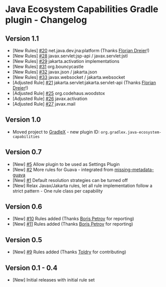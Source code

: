 # Java Ecosystem Capabilities Gradle plugin - Changelog

## Version 1.1

* [New Rules] [#20](https://github.com/gradlex-org/java-ecosystem-capabilities/issues/20) net.java.dev.jna:platform (Thanks [Florian Dreier](https://github.com/DreierF)!)
* [New Rules] [#28](https://github.com/gradlex-org/java-ecosystem-capabilities/issues/28) javax.servlet:jsp-api / javax.servlet:jstl
* [New Rules] [#29](https://github.com/gradlex-org/java-ecosystem-capabilities/issues/29) jakarta.activation implementations
* [New Rules] [#31](https://github.com/gradlex-org/java-ecosystem-capabilities/issues/31) org.bouncycastle
* [New Rules] [#32](https://github.com/gradlex-org/java-ecosystem-capabilities/issues/32) javax.json / jakarta.json
* [New Rules] [#33](https://github.com/gradlex-org/java-ecosystem-capabilities/issues/33) javax.websocket / jakarta.websocket
* [Adjusted Rule] [#21](https://github.com/gradlex-org/java-ecosystem-capabilities/issues/21) jakarta.servlet:jakarta.servlet-api (Thanks [Florian Dreier](https://github.com/DreierF)!)
* [Adjusted Rule] [#25](https://github.com/gradlex-org/java-ecosystem-capabilities/issues/25) org.codehaus.woodstox
* [Adjusted Rule] [#26](https://github.com/gradlex-org/java-ecosystem-capabilities/issues/26) javax.activation
* [Adjusted Rule] [#27](https://github.com/gradlex-org/java-ecosystem-capabilities/issues/27) javax.mail

## Version 1.0

* Moved project to [GradleX](https://gradlex.org) - new plugin ID: `org.gradlex.java-ecosystem-capabilities`

## Version 0.7
* [New] [#5](https://github.com/gradlex-org/java-ecosystem-capabilities/issues/5) Allow plugin to be used as Settings Plugin
* [New] [#2](https://github.com/gradlex-org/java-ecosystem-capabilities/issues/2) More rules for Guava - integrated from [missing-metadata-guava](https://github.com/gradlex-org/missing-metadata-guava)
* [New] [#1](https://github.com/gradlex-org/java-ecosystem-capabilities/issues/1) Default resolution strategies can be turned off
* [New] Relax Javax/Jakarta rules, let all rule implementation follow a strict pattern - One rule class per capability

## Version 0.6
* [New] [#10](https://github.com/gradlex-org/java-ecosystem-capabilities/issues/10) Rules added (Thanks [Boris Petrov](https://github.com/boris-petrov) for reporting)
* [New] [#11](https://github.com/gradlex-org/java-ecosystem-capabilities/issues/11) Rules added (Thanks [Boris Petrov](https://github.com/boris-petrov) for reporting)

## Version 0.5
* [New] [#9](https://github.com/gradlex-org/java-ecosystem-capabilities/issues/9) Rules added (Thanks [Toldry](https://github.com/Toldry) for contributing)

## Version 0.1 - 0.4
* [New] Initial releases with initial rule set
